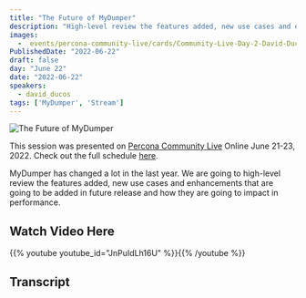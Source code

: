 ```yaml
---
title: "The Future of MyDumper"
description: "High-level review the features added, new use cases and enhancements that are going to be added in future release of MyDumper"
images:
  -  events/percona-community-live/cards/Community-Live-Day-2-David-Ducos.jpg
PublishedDate: "2022-06-22"
draft: false
day: "June 22"
date: "2022-06-22"
speakers:
  - david_ducos
tags: ['MyDumper', 'Stream']
---
```


![The Future of MyDumper](events/percona-community-live/cards/Community-Live-Day-2-David-Ducos.jpg)

This session was presented on [Percona Community Live](/events/percona-community-live-2022/) Online June 21-23, 2022. Check out the full schedule [here](/events/percona-community-live-2022/).

MyDumper has changed a lot in the last year. We are going to high-level review the features added, new use cases and enhancements that are going to be added in future release and how they are going to impact in performance.

## Watch Video Here

{{% youtube youtube_id="JnPuIdLh16U" %}}{{% /youtube %}}

## Transcript

